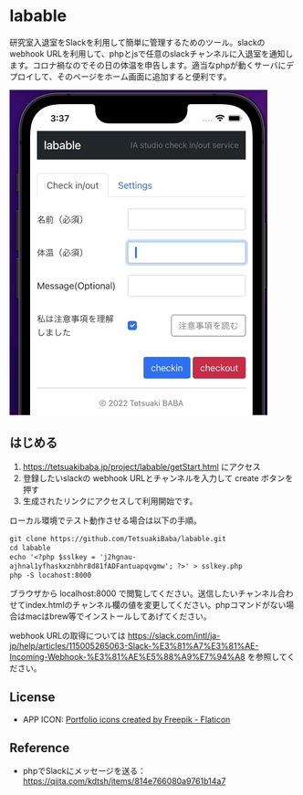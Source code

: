 # labable
研究室入退室をSlackを利用して簡単に管理するためのツール。slackのwebhook URLを利用して、phpとjsで任意のslackチャンネルに入退室を通知します。コロナ禍なのでその日の体温を申告します。適当なphpが動くサーバにデプロイして、そのページをホーム画面に追加すると便利です。

<img src="Apr-21-2022 03-38-41.gif">

## はじめる

1. https://tetsuakibaba.jp/project/labable/getStart.html にアクセス
2. 登録したいslackの webhook URLとチャンネルを入力して create ボタンを押す
3. 生成されたリンクにアクセスして利用開始です。

ローカル環境でテスト動作させる場合は以下の手順。
 ```
git clone https://github.com/TetsuakiBaba/labable.git
cd labable
echo '<?php $sslkey = 'j2hgnau-ajhnal1yfhaskxznbhr8d81fADFantuapqvgmw'; ?>' > sslkey.php
php -S locahost:8000
```

ブラウザから localhost:8000 で閲覧してください。送信したいチャンネル合わせてindex.htmlのチャンネル欄の値を変更してください。phpコマンドがない場合はmacはbrew等でインストールしてあげてください。

webhook URLの取得については https://slack.com/intl/ja-jp/help/articles/115005265063-Slack-%E3%81%A7%E3%81%AE-Incoming-Webhook-%E3%81%AE%E5%88%A9%E7%94%A8 を参照してください。

## License
  * APP ICON: <a href="https://www.flaticon.com/free-icons/portfolio" title="portfolio icons">Portfolio icons created by Freepik - Flaticon</a>
## Reference
  * phpでSlackにメッセージを送る：https://qiita.com/kdtsh/items/814e766080a9761b14a7